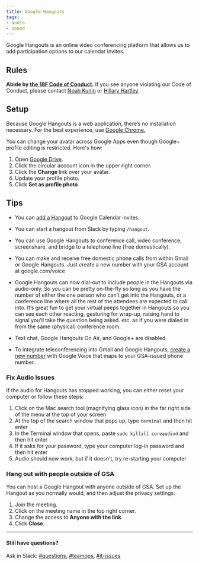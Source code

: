 ```yaml
---
title: Google Hangouts
tags:
- audio
- sound
---
```


Google Hangouts is an online video conferencing platform that allows us to add participation options to our calendar invites.

## Rules

**Abide by [the 18F Code of Conduct](/code-of-conduct).** If you see anyone violating our Code of Conduct, please contact [Noah Kunin](https://gsa-tts.slack.com/messages/noah/) or [Hillary Hartley](https://gsa-tts.slack.com/messages/hillary/).

## Setup

Because Google Hangouts is a web application, there’s no installation necessary. For the best experience, use [Google Chrome.](https://www.google.com/chrome/browser/desktop/)

You can change your avatar across Google Apps even though Google+ profile editing is restricted. Here's how:

 1. Open [Google Drive](https://drive.google.com).
 2. Click the circular account icon in the upper right corner.
 3. Click the **Change** link over your avatar.
 4. Update your profile photo.
 5. Click **Set as profile photo**.


## <a id="setup">Tips</a>

- You can [add a Hangout](/google-calendar/#tips) to Google Calendar invites.

- You can start a hangout from Slack by typing `/hangout`.

- You can use Google Hangouts to conference call, video conference, screenshare, and bridge to a telephone line (free domestically).

- You can make and receive free domestic phone calls from within Gmail or Google Hangouts. Just create a new number with your GSA account at google.com/voice

- Google Hangouts can now dial-out to include people in the Hangouts via audio-only. So you can be pretty on-the-fly so long as you have the number of either the one person who can’t get into the Hangouts, or a conference line where all the rest of the attendees are expected to call into. It’s great fun to get your virtual peeps together in Hangouts so you can see each other reacting, gesturing for wrap-up, raising hand to signal you’ll take the question being asked. etc. as if you were dialed in from the same (physical) conference room.

- Text chat, Google Hangouts On Air, and Google+ are disabled.

- To integrate teleconferencing into Gmail and Google Hangouts, [create a new number](https://www.google.com/voice/b/0?pli=1) with Google Voice that maps to your GSA-issued phone number.

### Fix Audio Issues

If the audio for Hangouts has stopped working, you can either reset your computer or follow these steps:

1. Click on the Mac search tool (magnifying glass icon) in the far right side of the menu at the top of your screen
2. At the top of the search window that pops up, type `terminal` and then hit enter
3. In the Terminal window that opens, paste `sudo killall coreaudiod` and then hit enter
4. If it asks for your password, type your computer log-in password and then hit enter
5. Audio should now work, but if it doesn't, try re-starting your computer

### Hang out with people outside of GSA

You can host a Google Hangout with anyone outside of GSA. Set up the Hangout as you normally would, and then adjust the privacy settings:

1. Join the meeting.
2. Click on the meeting name in the top right corner.
3. Change the access to **Anyone with the link**.
4. Click **Close**.

---

#### Still have questions?

Ask in Slack: [#questions](https://gsa-tts.slack.com/messages/questions), [#teamops](https://gsa-tts.slack.com/messages/teamops), [#it-issues](https://gsa-tts.slack.com/messages/it-issues)
